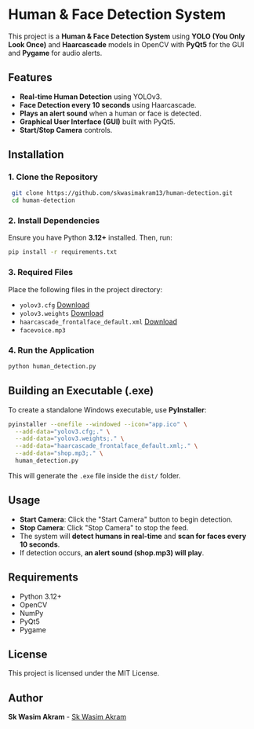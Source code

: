 # Human & Face Detection System

This project is a **Human & Face Detection System** using **YOLO (You Only Look Once)** and **Haarcascade** models in OpenCV with **PyQt5** for the GUI and **Pygame** for audio alerts.

## Features
- **Real-time Human Detection** using YOLOv3.
- **Face Detection every 10 seconds** using Haarcascade.
- **Plays an alert sound** when a human or face is detected.
- **Graphical User Interface (GUI)** built with PyQt5.
- **Start/Stop Camera** controls.

## Installation

### 1. Clone the Repository
```bash
 git clone https://github.com/skwasimakram13/human-detection.git
 cd human-detection
```

### 2. Install Dependencies
Ensure you have Python **3.12+** installed. Then, run:
```bash
pip install -r requirements.txt
```

### 3. Required Files
Place the following files in the project directory:
- `yolov3.cfg` [Download](https://github.com/pjreddie/darknet/blob/master/cfg/yolov3.cfg)
- `yolov3.weights` [Download](https://github.com/patrick013/Object-Detection---Yolov3/blob/master/model/yolov3.weights)
- `haarcascade_frontalface_default.xml` [Download](https://github.com/opencv/opencv/blob/4.x/data/haarcascades/haarcascade_frontalface_default.xml)
- `facevoice.mp3`

### 4. Run the Application
```bash
python human_detection.py
```

## Building an Executable (.exe)
To create a standalone Windows executable, use **PyInstaller**:
```bash
pyinstaller --onefile --windowed --icon="app.ico" \
  --add-data="yolov3.cfg;." \
  --add-data="yolov3.weights;." \
  --add-data="haarcascade_frontalface_default.xml;." \
  --add-data="shop.mp3;." \
  human_detection.py
```
This will generate the `.exe` file inside the `dist/` folder.

## Usage
- **Start Camera**: Click the "Start Camera" button to begin detection.
- **Stop Camera**: Click "Stop Camera" to stop the feed.
- The system will **detect humans in real-time** and **scan for faces every 10 seconds**.
- If detection occurs, **an alert sound (shop.mp3) will play**.

## Requirements
- Python 3.12+
- OpenCV
- NumPy
- PyQt5
- Pygame

## License
This project is licensed under the MIT License.

## Author
**Sk Wasim Akram** - [Sk Wasim Akram](https://github.com/skwasimakram13)

